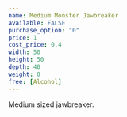 ```yaml
---
name: Medium Monster Jawbreaker
available: FALSE
purchase_option: "0"
price: 1
cost_price: 0.4
width: 50
height: 50
depth: 40
weight: 0
free: [Alcohol]
---
```

Medium sized jawbreaker.